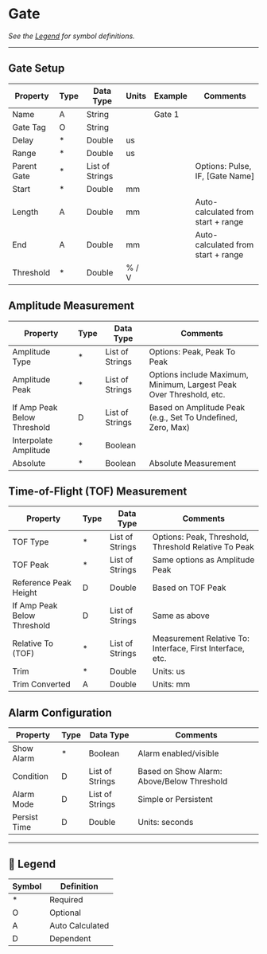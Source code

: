 # Gate

_See the [Legend](#legend) for symbol definitions._

---

## Gate Setup

| Property    | Type | Data Type       | Units | Example | Comments                           |
| ----------- | ---- | --------------- | ----- | ------- | ---------------------------------- |
| Name        | A    | String          |       | Gate 1  |                                    |
| Gate Tag    | O    | String          |       |         |                                    |
| Delay       | *    | Double          | us    |         |                                    |
| Range       | *    | Double          | us    |         |                                    |
| Parent Gate | *    | List of Strings |       |         | Options: Pulse, IF, [Gate Name]    |
| Start       | *    | Double          | mm    |         |                                    |
| Length      | A    | Double          | mm    |         | Auto-calculated from start + range |
| End         | A    | Double          | mm    |         | Auto-calculated from start + range |
| Threshold   | *    | Double          | % / V |         |                                    |

## Amplitude Measurement

| Property                    | Type | Data Type       | Comments                                                            |
| --------------------------- | ---- | --------------- | ------------------------------------------------------------------- |
| Amplitude Type              | *    | List of Strings | Options: Peak, Peak To Peak                                         |
| Amplitude Peak              | *    | List of Strings | Options include Maximum, Minimum, Largest Peak Over Threshold, etc. |
| If Amp Peak Below Threshold | D    | List of Strings | Based on Amplitude Peak (e.g., Set To Undefined, Zero, Max)         |
| Interpolate Amplitude       | *    | Boolean         |                                                                     |
| Absolute                    | *    | Boolean         | Absolute Measurement                                                |

## Time-of-Flight (TOF) Measurement

| Property                    | Type | Data Type       | Comments                                                  |
| --------------------------- | ---- | --------------- | --------------------------------------------------------- |
| TOF Type                    | *    | List of Strings | Options: Peak, Threshold, Threshold Relative To Peak      |
| TOF Peak                    | *    | List of Strings | Same options as Amplitude Peak                            |
| Reference Peak Height       | D    | Double          | Based on TOF Peak                                         |
| If Amp Peak Below Threshold | D    | List of Strings | Same as above                                             |
| Relative To (TOF)           | *    | List of Strings | Measurement Relative To: Interface, First Interface, etc. |
| Trim                        | *    | Double          | Units: us                                                 |
| Trim Converted              | A    | Double          | Units: mm                                                 |

## Alarm Configuration

| Property     | Type | Data Type       | Comments                                   |
| ------------ | ---- | --------------- | ------------------------------------------ |
| Show Alarm   | *    | Boolean         | Alarm enabled/visible                      |
| Condition    | D    | List of Strings | Based on Show Alarm: Above/Below Threshold |
| Alarm Mode   | D    | List of Strings | Simple or Persistent                       |
| Persist Time | D    | Double          | Units: seconds                             |

---

## 🧭 Legend

| Symbol | Definition      |
| ------ | --------------- |
| *      | Required        |
| O      | Optional        |
| A      | Auto Calculated |
| D      | Dependent       |
